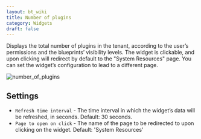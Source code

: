 ```yaml
---
layout: bt_wiki
title: Number of plugins
category: Widgets
draft: false
---
```

Displays the total number of plugins in the tenant, according to the user’s permissions and the blueprints’ visibility levels.
The widget is clickable, and upon clicking will redirect by default to the "System Resources" page. You can set the widget’s configuration to lead to a different page.

![number_of_plugins]( /images/ui/widgets/num_of_plugins.png )


## Settings

* `Refresh time interval` - The time interval in which the widget’s data will be refreshed, in seconds. Default: 30 seconds.
* `Page to open on click` - The name of the page to be redirected to upon clicking on the widget. Default: 'System Resources'
